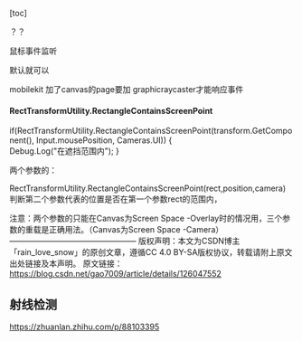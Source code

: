 [toc]



？？

鼠标事件监听

默认就可以

mobilekit 加了canvas的page要加 graphicraycaster才能响应事件



#### RectTransformUtility.RectangleContainsScreenPoint

if(RectTransformUtility.RectangleContainsScreenPoint(transform.GetComponent<RectTransform>(), 
    Input.mousePosition, Cameras.UI))
{    
     Debug.Log("在遮挡范围内");
}

两个参数的：

RectTransformUtility.RectangleContainsScreenPoint(rect,position,camera)
判断第二个参数代表的位置是否在第一个参数rect的范围内，

注意：两个参数的只能在Canvas为Screen Space -Overlay时的情况用，三个参数的重载是正确用法。（Canvas为Screen Space -Camera）
————————————————
版权声明：本文为CSDN博主「rain_love_snow」的原创文章，遵循CC 4.0 BY-SA版权协议，转载请附上原文出处链接及本声明。
原文链接：https://blog.csdn.net/gao7009/article/details/126047552





## 射线检测

https://zhuanlan.zhihu.com/p/88103395
